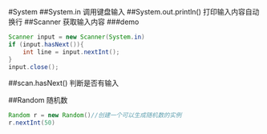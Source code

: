 #System
##System.in
调用键盘输入
##System.out.println()
打印输入内容自动换行
##Scanner
获取输入内容
###demo
```java
Scanner input = new Scanner(System.in)
if (input.hasNext()){
    int line = input.nextInt();
}
input.close();
```
##scan.hasNext()
判断是否有输入

##Random
随机数
```java
Random r = new Random()//创建一个可以生成随机数的实例
r.nextInt(50)
```